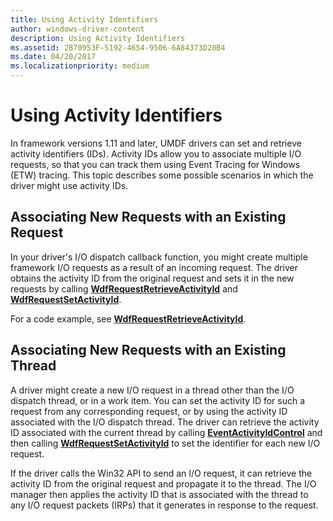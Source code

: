 ```yaml
---
title: Using Activity Identifiers
author: windows-driver-content
description: Using Activity Identifiers
ms.assetid: 2B70953F-5192-4654-9506-6A84373D20B4
ms.date: 04/20/2017
ms.localizationpriority: medium
---
```


# Using Activity Identifiers


In framework versions 1.11 and later, UMDF drivers can set and retrieve activity identifiers (IDs). Activity IDs allow you to associate multiple I/O requests, so that you can track them using Event Tracing for Windows (ETW) tracing. This topic describes some possible scenarios in which the driver might use activity IDs.

## Associating New Requests with an Existing Request


In your driver's I/O dispatch callback function, you might create multiple framework I/O requests as a result of an incoming request. The driver obtains the activity ID from the original request and sets it in the new requests by calling [**WdfRequestRetrieveActivityId**](https://msdn.microsoft.com/library/windows/hardware/dn265621) and [**WdfRequestSetActivityId**](https://msdn.microsoft.com/library/windows/hardware/dn265622).

For a code example, see [**WdfRequestRetrieveActivityId**](https://msdn.microsoft.com/library/windows/hardware/dn265621).

## Associating New Requests with an Existing Thread


A driver might create a new I/O request in a thread other than the I/O dispatch thread, or in a work item. You can set the activity ID for such a request from any corresponding request, or by using the activity ID associated with the I/O dispatch thread. The driver can retrieve the activity ID associated with the current thread by calling [**EventActivityIdControl**](https://msdn.microsoft.com/library/windows/desktop/aa363720) and then calling [**WdfRequestSetActivityId**](https://msdn.microsoft.com/library/windows/hardware/dn265622) to set the identifier for each new I/O request.

If the driver calls the Win32 API to send an I/O request, it can retrieve the activity ID from the original request and propagate it to the thread. The I/O manager then applies the activity ID that is associated with the thread to any I/O request packets (IRPs) that it generates in response to the request.

 

 





